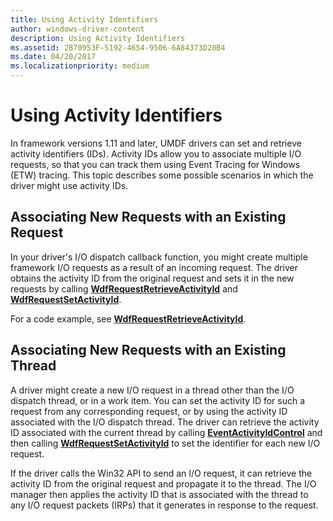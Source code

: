 ```yaml
---
title: Using Activity Identifiers
author: windows-driver-content
description: Using Activity Identifiers
ms.assetid: 2B70953F-5192-4654-9506-6A84373D20B4
ms.date: 04/20/2017
ms.localizationpriority: medium
---
```


# Using Activity Identifiers


In framework versions 1.11 and later, UMDF drivers can set and retrieve activity identifiers (IDs). Activity IDs allow you to associate multiple I/O requests, so that you can track them using Event Tracing for Windows (ETW) tracing. This topic describes some possible scenarios in which the driver might use activity IDs.

## Associating New Requests with an Existing Request


In your driver's I/O dispatch callback function, you might create multiple framework I/O requests as a result of an incoming request. The driver obtains the activity ID from the original request and sets it in the new requests by calling [**WdfRequestRetrieveActivityId**](https://msdn.microsoft.com/library/windows/hardware/dn265621) and [**WdfRequestSetActivityId**](https://msdn.microsoft.com/library/windows/hardware/dn265622).

For a code example, see [**WdfRequestRetrieveActivityId**](https://msdn.microsoft.com/library/windows/hardware/dn265621).

## Associating New Requests with an Existing Thread


A driver might create a new I/O request in a thread other than the I/O dispatch thread, or in a work item. You can set the activity ID for such a request from any corresponding request, or by using the activity ID associated with the I/O dispatch thread. The driver can retrieve the activity ID associated with the current thread by calling [**EventActivityIdControl**](https://msdn.microsoft.com/library/windows/desktop/aa363720) and then calling [**WdfRequestSetActivityId**](https://msdn.microsoft.com/library/windows/hardware/dn265622) to set the identifier for each new I/O request.

If the driver calls the Win32 API to send an I/O request, it can retrieve the activity ID from the original request and propagate it to the thread. The I/O manager then applies the activity ID that is associated with the thread to any I/O request packets (IRPs) that it generates in response to the request.

 

 





